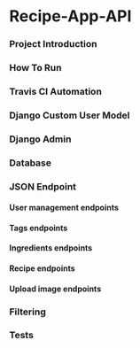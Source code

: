 # Recipe-App-API

### Project Introduction 

### How To Run 

### Travis CI Automation 

### Django Custom User Model

### Django Admin 

### Database 

### JSON Endpoint
#### User management endpoints
#### Tags endpoints 
#### Ingredients endpoints
#### Recipe endpoints
#### Upload image endpoints

### Filtering

### Tests
